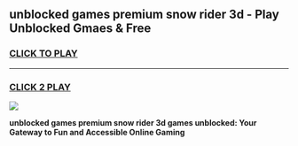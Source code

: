 
## unblocked games premium snow rider 3d - Play Unblocked Gmaes & Free
<h3>
<a href="https://premium.freeplayer.one?title=unblocked_games_premium_snow_rider_3d&ref=19F">CLICK TO PLAY</a></h3>
<hr>

<h3>
<a href="https://premium.freeplayer.one?title=unblocked_games_premium_snow_rider_3d&ref=19F">CLICK 2 PLAY</a>
  
</h3>

<a href="https://premium.freeplayer.one?title=unblocked_games_premium_snow_rider_3d&ref=19F/"><img src="https://clearcache.store/games.png"></a>


**unblocked games premium snow rider 3d games unblocked: Your Gateway to Fun and Accessible Online Gaming**
